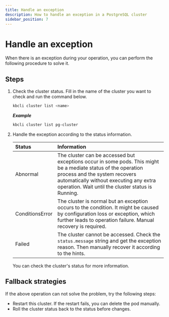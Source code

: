 ```yaml
---
title: Handle an exception
description: How to handle an exception in a PostgreSQL cluster
sidebar_position: 7
---
```


# Handle an exception
When there is an exception during your operation, you can perform the following procedure to solve it.

## Steps

1. Check the cluster status. Fill in the name of the cluster you want to check and run the command below.
   ```bash
   kbcli cluster list <name>
   ```

   ***Example***

   ```bash
   kbcli cluster list pg-cluster
   ```
2. Handle the exception according to the status information.

   | **Status**       | **Information** |
   | :---             | :---            |
   | Abnormal         | The cluster can be accessed but exceptions occur in some pods. This might be a mediate status of the operation process and the system recovers automatically without executing any extra operation. Wait until the cluster status is Running. |
   | ConditionsError  | The cluster is normal but an exception occurs to the condition. It might be caused by configuration loss or exception, which further leads to operation failure. Manual recovery is required. |
   | Failed | The cluster cannot be accessed. Check the `status.message` string and get the exception reason. Then manually recover it according to the hints. |
   
   You can check the cluster's status for more information.

## Fallback strategies

If the above operation can not solve the problem, try the following steps:
  - Restart this cluster. If the restart fails, you can delete the pod manually.
  - Roll the cluster status back to the status before changes.